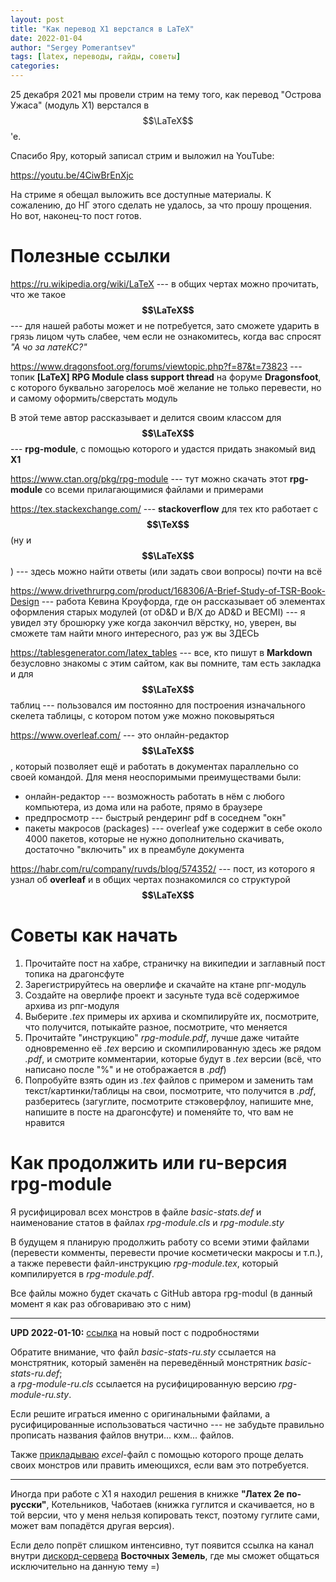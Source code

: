```yaml
---
layout: post
title: "Как перевод X1 верстался в LaTeX"
date: 2022-01-04
author: "Sergey Pomerantsev"
tags: [latex, переводы, гайды, советы]
categories:
---
```


25 декабря 2021 мы провели стрим на тему того, как перевод "Острова Ужаса" (модуль X1) верстался в $$\LaTeX$$'е.

Спасибо Яру, который записал стрим и выложил на YouTube:

https://youtu.be/4CiwBrEnXjc

На стриме я обещал выложить все доступные материалы. К сожалению, до НГ этого сделать не удалось, за что прошу прощения. Но вот, наконец-то пост готов.

# Полезные ссылки

https://ru.wikipedia.org/wiki/LaTeX --- в общих чертах можно прочитать, что же такое **$$\LaTeX$$** --- для нашей работы может и не потребуется, зато сможете ударить в грязь лицом чуть слабее, чем если не ознакомитесь, когда вас спросят *"А чо за латеКС?"*

https://www.dragonsfoot.org/forums/viewtopic.php?f=87&t=73823 --- топик **[LaTeX] RPG Module class support thread** на форуме **Dragonsfoot**, с которого буквально загорелось моё желание не только перевести, но и самому оформить/сверстать модуль

В этой теме автор рассказывает и делится своим классом для **$$\LaTeX$$** --- **rpg-module**, с помощью которого и удастся придать знакомый вид **X1**

https://www.ctan.org/pkg/rpg-module --- тут можно скачать этот **rpg-module** со всеми прилагающимися файлами и примерами

https://tex.stackexchange.com/ --- **stackoverflow** для тех кто работает с **$$\TeX$$** (ну и **$$\LaTeX$$**) --- здесь можно найти ответы (или задать свои вопросы) почти на всё

https://www.drivethrurpg.com/product/168306/A-Brief-Study-of-TSR-Book-Design --- работа Кевина Кроуфорда, где он рассказывает об элементах оформления старых модулей (от oD&D и B/X до AD&D и BECMI) --- я увидел эту брошюрку уже когда закончил вёрстку, но, уверен, вы сможете там найти много интересного, раз уж вы ЗДЕСЬ

https://tablesgenerator.com/latex_tables --- все, кто пишут в **Markdown** безусловно знакомы с этим сайтом, как вы помните, там есть закладка и для **$$\LaTeX$$** таблиц --- пользовался им постоянно для построения изначального скелета таблицы, с котором потом уже можно поковыряться

https://www.overleaf.com/ --- это онлайн-редактор **$$\LaTeX$$**, который позволяет ещё и работать в документах параллельно со своей командой. Для меня неоспоримыми преимуществами были:

- онлайн-редактор --- возможность работать в нём с любого компьютера, из дома или на работе, прямо в браузере
- предпросмотр --- быстрый рендеринг pdf в соседнем "окн"
- пакеты макросов (packages) --- overleaf уже содержит в себе около 4000 пакетов, которые не нужно дополнительно скачивать, достаточно "включить" их в преамбуле документа

https://habr.com/ru/company/ruvds/blog/574352/ --- пост, из которого я узнал об **overleaf** и в общих чертах познакомился со структурой **$$\LaTeX$$**

# Советы как начать

1. Прочитайте пост на хабре, страничку на википедии и заглавный пост топика на драгонсфуте
2. Зарегистрируйтесь на оверлифе и скачайте на ктане рпг-модуль
3. Создайте на оверлифе проект и засуньте туда всё содержимое архива из рпг-модуля
4. Выберите *.tex* примеры их архива и скомпилируйте их, посмотрите, что получится, потыкайте разное, посмотрите, что меняется
5. Прочитайте "инструкцию" *rpg-module.pdf*, лучше даже читайте одновременно её *.tex* версию и скомпилированную здесь же рядом *.pdf*, и смотрите комментарии, которые будут в *.tex* версии (всё, что написано после "%" и не отображается в *.pdf*)
6. Попробуйте взять один из *.tex* файлов с примером и заменить там текст/картинки/таблицы на свои, посмотрите, что получится в *.pdf*, разберитесь (загуглите, посмотрите стэковерфлоу, напишите мне, напишите в посте на драгонсфуте) и поменяйте то, что вам не нравится

# Как продолжить или ru-версия rpg-module

Я русифицировал всех монстров в файле *basic-stats.def* и наименование статов в файлах *rpg-module.cls* и *rpg-module.sty*

В будущем я планирую продолжить работу со всеми этими файлами (перевести комменты, перевести прочие косметически макросы и т.п.), а также перевести файл-инструкцию *rpg-module.tex*, который компилируется в *rpg-module.pdf*.

Все файлы можно будет скачать с GitHub автора rpg-modul (в данный момент я как раз обговариваю это с ним)

---

**UPD 2022-01-10:** [ссылка](/posts/Класс-rpg-module-ru-для-LaTeX/) на новый пост с подробностями

Обратите внимание, что файл *basic-stats-ru.sty* ссылается на монстрятник, который заменён на переведённый монстрятник *basic-stats-ru.def*;  
а *rpg-module-ru.cls* ссылается на русифицированную версию *rpg-module-ru.sty*.

Если решите играться именно с оригинальными файлами, а русифицированные использоваться частично --- не забудьте правильно прописать названия файлов внутри... кхм... файлов.  

Также [прикладываю](/assets/files/rpg-module-ru_basic_monster_stats.xlsx) *excel*-файл с помощью которого проще делать своих монстров или править имеющихся, если вам это потребуется.

---

Иногда при работе с X1 я находил решения в книжке **"Латех 2е по-русски"**, Котельников, Чаботаев (книжка гуглится и скачивается, но в той версии, что у меня нельзя копировать текст, поэтому гуглите сами, может вам попадётся другая версия).

Если дело попрёт слишком интенсивно, тут появится ссылка на канал внутри [дискорд-сервера](https://discord.gg/zZD89nBmEM) **Восточных Земель**, где мы сможет общаться исключительно на данную тему =)
